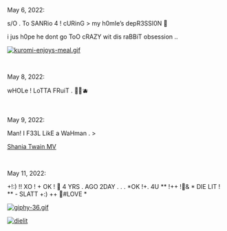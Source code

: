 May 6, 2022:

s/O . To SANRio 4 ! cURinG > my h0mIe’s depR3SSI0N 🤧

i jus h0pe he dont go ToO cRAZY wit dis raBBiT obsession ..

[![kuromi-enjoys-meal.gif](https://s8.gifyu.com/images/kuromi-enjoys-meal.gif)](https://gifyu.com/image/SsWxN)

&nbsp;

May 8, 2022:

wHOLe ! LoTTA FRuiT . 🍓🍒🫐

&nbsp;

May 9, 2022:

Man! I F33L LikE a WaHman . >

[Shania Twain MV](https://youtu.be/ZJL4UGSbeFg)

&nbsp;

May 11, 2022:

+!:) !! XO ! + OK ! 🖤 4 YRS . AGO 2DAY . . . *OK !+. 4U ** !++
!🖤& * DIE LIT ! ** - SLATT +:)
++ 🖤#LOVE *

<a href="https://gifyu.com/image/SsYjV"><img src="https://s8.gifyu.com/images/giphy-36.gif" alt="giphy-36.gif" border="0" /></a>

<a href="https://ibb.co/7Q4fCZD"><img src="https://i.ibb.co/w7skgPq/dielit.jpg" alt="dielit" border="0"></a>
